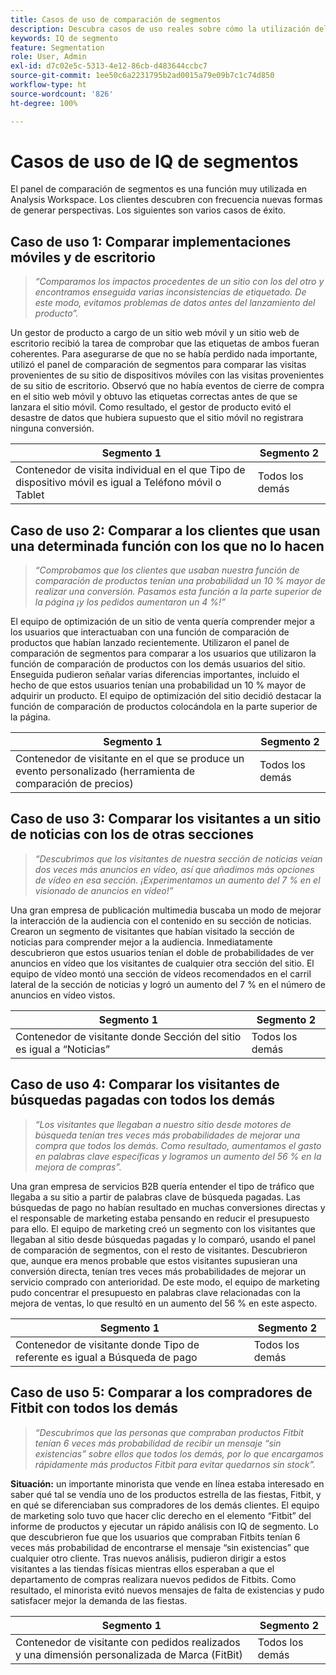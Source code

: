 ```yaml
---
title: Casos de uso de comparación de segmentos
description: Descubra casos de uso reales sobre cómo la utilización del panel de comparación de segmentos para obtener información sobre la estrategia de marketing.
keywords: IQ de segmento
feature: Segmentation
role: User, Admin
exl-id: d7c02e5c-5313-4e12-86cb-d483644ccbc7
source-git-commit: 1ee50c6a2231795b2ad0015a79e09b7c1c74d850
workflow-type: ht
source-wordcount: '826'
ht-degree: 100%

---
```


# Casos de uso de IQ de segmentos

El panel de comparación de segmentos es una función muy utilizada en Analysis Workspace. Los clientes descubren con frecuencia nuevas formas de generar perspectivas. Los siguientes son varios casos de éxito.

## Caso de uso 1: Comparar implementaciones móviles y de escritorio

> *“Comparamos los impactos procedentes de un sitio con los del otro y encontramos enseguida varias inconsistencias de etiquetado. De este modo, evitamos problemas de datos antes del lanzamiento del producto”.*

Un gestor de producto a cargo de un sitio web móvil y un sitio web de escritorio recibió la tarea de comprobar que las etiquetas de ambos fueran coherentes. Para asegurarse de que no se había perdido nada importante, utilizó el panel de comparación de segmentos para comparar las visitas provenientes de su sitio de dispositivos móviles con las visitas provenientes de su sitio de escritorio. Observó que no había eventos de cierre de compra en el sitio web móvil y obtuvo las etiquetas correctas antes de que se lanzara el sitio móvil. Como resultado, el gestor de producto evitó el desastre de datos que hubiera supuesto que el sitio móvil no registrara ninguna conversión.

| Segmento 1 | Segmento 2 |
|--- |--- |
| Contenedor de visita individual en el que Tipo de dispositivo móvil es igual a Teléfono móvil o Tablet | Todos los demás |

## Caso de uso 2: Comparar a los clientes que usan una determinada función con los que no lo hacen

> *“Comprobamos que los clientes que usaban nuestra función de comparación de productos tenían una probabilidad un 10 % mayor de realizar una conversión. Pasamos esta función a la parte superior de la página ¡y los pedidos aumentaron un 4 %!”*

El equipo de optimización de un sitio de venta quería comprender mejor a los usuarios que interactuaban con una función de comparación de productos que habían lanzado recientemente. Utilizaron el panel de comparación de segmentos para comparar a los usuarios que utilizaron la función de comparación de productos con los demás usuarios del sitio. Enseguida pudieron señalar varias diferencias importantes, incluido el hecho de que estos usuarios tenían una probabilidad un 10 % mayor de adquirir un producto. El equipo de optimización del sitio decidió destacar la función de comparación de productos colocándola en la parte superior de la página.

| Segmento 1 | Segmento 2 |
|--- |--- |
| Contenedor de visitante en el que se produce un evento personalizado (herramienta de comparación de precios) | Todos los demás |

## Caso de uso 3: Comparar los visitantes a un sitio de noticias con los de otras secciones

> *“Descubrimos que los visitantes de nuestra sección de noticias veían dos veces más anuncios en vídeo, así que añadimos más opciones de vídeo en esa sección. ¡Experimentamos un aumento del 7 % en el visionado de anuncios en vídeo!”*

Una gran empresa de publicación multimedia buscaba un modo de mejorar la interacción de la audiencia con el contenido en su sección de noticias. Crearon un segmento de visitantes que habían visitado la sección de noticias para comprender mejor a la audiencia. Inmediatamente descubrieron que estos usuarios tenían el doble de probabilidades de ver anuncios en vídeo que los visitantes de cualquier otra sección del sitio. El equipo de vídeo montó una sección de vídeos recomendados en el carril lateral de la sección de noticias y logró un aumento del 7 % en el número de anuncios en vídeo vistos.

| Segmento 1 | Segmento 2 |
|--- |--- |
| Contenedor de visitante donde Sección del sitio es igual a “Noticias” | Todos los demás |

## Caso de uso 4: Comparar los visitantes de búsquedas pagadas con todos los demás

> *“Los visitantes que llegaban a nuestro sitio desde motores de búsqueda tenían tres veces más probabilidades de mejorar una compra que todos los demás. Como resultado, aumentamos el gasto en palabras clave específicas y logramos un aumento del 56 % en la mejora de compras”.*

Una gran empresa de servicios B2B quería entender el tipo de tráfico que llegaba a su sitio a partir de palabras clave de búsqueda pagadas. Las búsquedas de pago no habían resultado en muchas conversiones directas y el responsable de marketing estaba pensando en reducir el presupuesto para ello. El equipo de marketing creó un segmento con los visitantes que llegaban al sitio desde búsquedas pagadas y lo comparó, usando el panel de comparación de segmentos, con el resto de visitantes. Descubrieron que, aunque era menos probable que estos visitantes supusieran una conversión directa, tenían tres veces más probabilidades de mejorar un servicio comprado con anterioridad. De este modo, el equipo de marketing pudo concentrar el presupuesto en palabras clave relacionadas con la mejora de ventas, lo que resultó en un aumento del 56 % en este aspecto.

| Segmento 1 | Segmento 2 |
|--- |--- |
| Contenedor de visitante donde Tipo de referente es igual a Búsqueda de pago | Todos los demás |

## Caso de uso 5: Comparar a los compradores de Fitbit con todos los demás

> *“Descubrimos que las personas que compraban productos Fitbit tenían 6 veces más probabilidad de recibir un mensaje “sin existencias” sobre ellos que todos los demás, por lo que encargamos rápidamente más productos Fitbit para evitar quedarnos sin stock”.*

**Situación:** un importante minorista que vende en línea estaba interesado en saber qué tal se vendía uno de los productos estrella de las fiestas, Fitbit, y en qué se diferenciaban sus compradores de los demás clientes. El equipo de marketing solo tuvo que hacer clic derecho en el elemento “Fitbit” del informe de productos y ejecutar un rápido análisis con IQ de segmento. Lo que descubrieron fue que los usuarios que compraban Fitbits tenían 6 veces más probabilidad de encontrarse el mensaje “sin existencias” que cualquier otro cliente. Tras nuevos análisis, pudieron dirigir a estos visitantes a las tiendas físicas mientras ellos esperaban a que el departamento de compras realizara nuevos pedidos de Fitbits. Como resultado, el minorista evitó nuevos mensajes de falta de existencias y pudo satisfacer mejor la demanda de las fiestas.

| Segmento 1 | Segmento 2 |
|--- |--- |
| Contenedor de visitante con pedidos realizados y una dimensión personalizada de Marca (FitBit) | Todos los demás |

